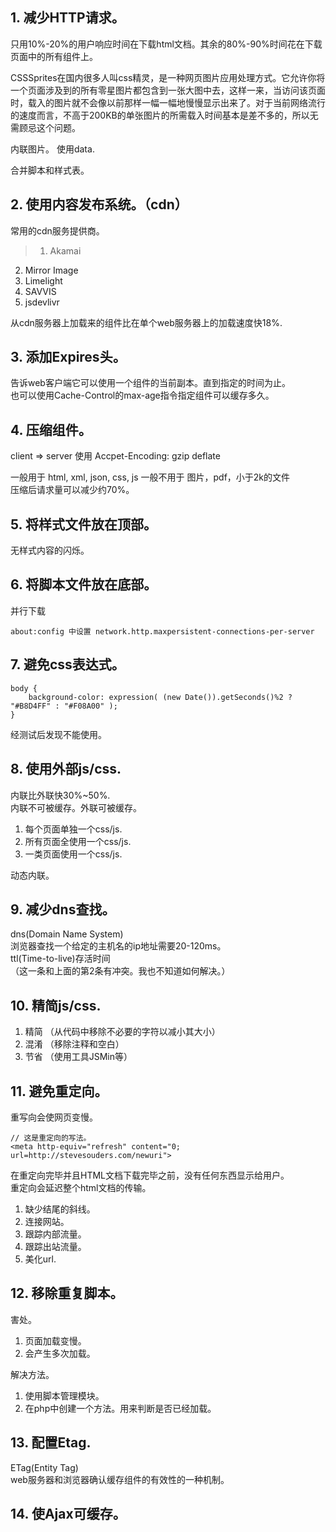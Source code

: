 ## 1. 减少HTTP请求。  

只用10%-20%的用户响应时间在下载html文档。其余的80%-90%时间花在下载页面中的所有组件上。  

CSSSprites在国内很多人叫css精灵，是一种网页图片应用处理方式。它允许你将一个页面涉及到的所有零星图片都包含到一张大图中去，这样一来，当访问该页面时，载入的图片就不会像以前那样一幅一幅地慢慢显示出来了。对于当前网络流行的速度而言，不高于200KB的单张图片的所需载入时间基本是差不多的，所以无需顾忌这个问题。

内联图片。 使用data.

合并脚本和样式表。  

## 2. 使用内容发布系统。（cdn）  

常用的cdn服务提供商。  

> 1. Akamai  
2. Mirror Image  
3. Limelight  
4. SAVVIS  
5. jsdevlivr  

从cdn服务器上加载来的组件比在单个web服务器上的加载速度快18%.  

## 3. 添加Expires头。  

告诉web客户端它可以使用一个组件的当前副本。直到指定的时间为止。  
也可以使用Cache-Control的max-age指令指定组件可以缓存多久。  

## 4. 压缩组件。  

client => server 使用 Accpet-Encoding: gzip deflate  

一般用于 html, xml, json, css, js
一般不用于 图片，pdf，小于2k的文件  
压缩后请求量可以减少约70%。  


## 5. 将样式文件放在顶部。  

无样式内容的闪烁。  

## 6. 将脚本文件放在底部。  

并行下载  

    about:config 中设置 network.http.maxpersistent-connections-per-server

## 7. 避免css表达式。  

    body {
        background-color: expression( (new Date()).getSeconds()%2 ? "#B8D4FF" : "#F08A00" );  
    }
经测试后发现不能使用。

## 8. 使用外部js/css.  

内联比外联快30%~50%.  
内联不可被缓存。外联可被缓存。  

1. 每个页面单独一个css/js.  
2. 所有页面全使用一个css/js.  
3. 一类页面使用一个css/js.  

动态内联。  

## 9. 减少dns查找。  

dns(Domain Name System)  
浏览器查找一个给定的主机名的ip地址需要20-120ms。  
ttl(Time-to-live)存活时间  
（这一条和上面的第2条有冲突。我也不知道如何解决。）

## 10. 精简js/css.  

1. 精简 （从代码中移除不必要的字符以减小其大小）  
2. 混淆 （移除注释和空白）  
3. 节省 （使用工具JSMin等）  

## 11. 避免重定向。  

重写向会使网页变慢。  

    // 这是重定向的写法。
    <meta http-equiv="refresh" content="0; url=http://stevesouders.com/newuri">
在重定向完毕并且HTML文档下载完毕之前，没有任何东西显示给用户。  
重定向会延迟整个html文档的传输。  

1. 缺少结尾的斜线。  
2. 连接网站。  
3. 跟踪内部流量。  
4. 跟踪出站流量。  
5. 美化url.  

## 12. 移除重复脚本。  

害处。  

1. 页面加载变慢。  
2. 会产生多次加载。  

解决方法。

1. 使用脚本管理模块。  
2. 在php中创建一个方法。用来判断是否已经加载。  

## 13. 配置Etag.  

ETag(Entity Tag)  
web服务器和浏览器确认缓存组件的有效性的一种机制。  


## 14. 使Ajax可缓存。  


